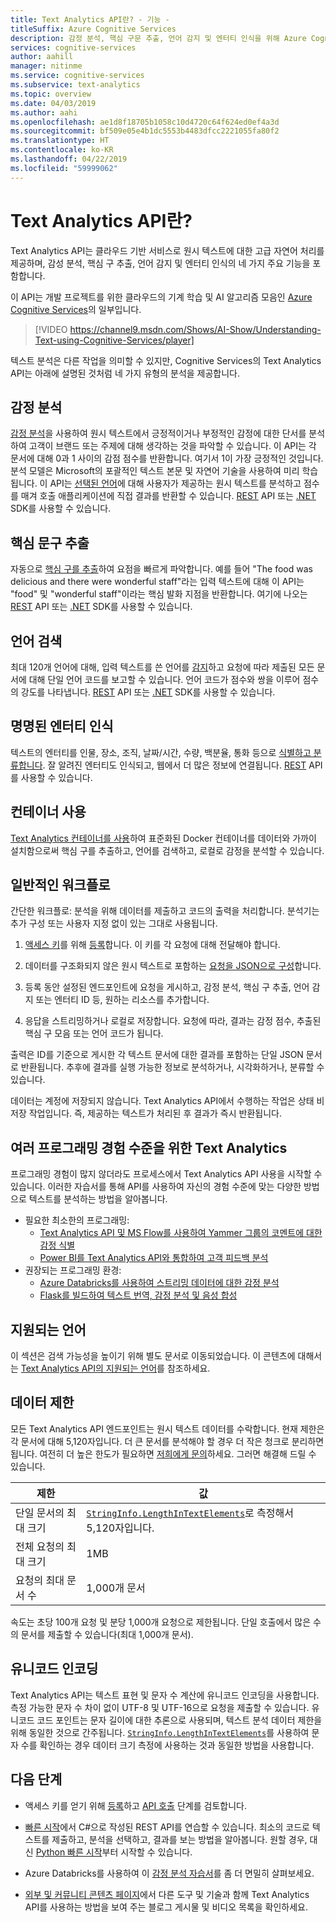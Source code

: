 ```yaml
---
title: Text Analytics API란? - 기능 -
titleSuffix: Azure Cognitive Services
description: 감정 분석, 핵심 구문 추출, 언어 감지 및 엔터티 인식을 위해 Azure Cognitive Services의 Text Analytics API를 사용합니다.
services: cognitive-services
author: aahill
manager: nitinme
ms.service: cognitive-services
ms.subservice: text-analytics
ms.topic: overview
ms.date: 04/03/2019
ms.author: aahi
ms.openlocfilehash: ae1d8f18705b1058c10d4720c64f624ed0ef4a3d
ms.sourcegitcommit: bf509e05e4b1dc5553b4483dfcc2221055fa80f2
ms.translationtype: HT
ms.contentlocale: ko-KR
ms.lasthandoff: 04/22/2019
ms.locfileid: "59999062"
---
```

# <a name="what-is-text-analytics-api"></a>Text Analytics API란?

Text Analytics API는 클라우드 기반 서비스로 원시 텍스트에 대한 고급 자연어 처리를 제공하며, 감성 분석, 핵심 구 추출, 언어 감지 및 엔터티 인식의 네 가지 주요 기능을 포함합니다.

이 API는 개발 프로젝트를 위한 클라우드의 기계 학습 및 AI 알고리즘 모음인 [Azure Cognitive Services](https://docs.microsoft.com/azure/cognitive-services/)의 일부입니다.

> [!VIDEO https://channel9.msdn.com/Shows/AI-Show/Understanding-Text-using-Cognitive-Services/player]

텍스트 분석은 다른 작업을 의미할 수 있지만, Cognitive Services의 Text Analytics API는 아래에 설명된 것처럼 네 가지 유형의 분석을 제공합니다.

## <a name="sentiment-analysis"></a>감정 분석
[감정 분석](how-tos/text-analytics-how-to-sentiment-analysis.md)을 사용하여 원시 텍스트에서 긍정적이거나 부정적인 감정에 대한 단서를 분석하여 고객이 브랜드 또는 주제에 대해 생각하는 것을 파악할 수 있습니다. 이 API는 각 문서에 대해 0과 1 사이의 감점 점수를 반환합니다. 여기서 1이 가장 긍정적인 것입니다.<br /> 분석 모델은 Microsoft의 포괄적인 텍스트 본문 및 자연어 기술을 사용하여 미리 학습됩니다. 이 API는 [선택된 언어](text-analytics-supported-languages.md)에 대해 사용자가 제공하는 원시 텍스트를 분석하고 점수를 매겨 호출 애플리케이션에 직접 결과를 반환할 수 있습니다. [REST](https://westus.dev.cognitive.microsoft.com/docs/services/TextAnalytics-V2-1/operations/56f30ceeeda5650db055a3c9) API 또는 [.NET](https://docs.microsoft.com/azure/cognitive-services/text-analytics/quickstarts/csharp#install-the-nuget-sdk-package) SDK를 사용할 수 있습니다.

## <a name="key-phrase-extraction"></a>핵심 문구 추출
자동으로 [핵심 구를 추출](how-tos/text-analytics-how-to-keyword-extraction.md)하여 요점을 빠르게 파악합니다. 예를 들어 "The food was delicious and there were wonderful staff"라는 입력 텍스트에 대해 이 API는 "food" 및 "wonderful staff"이라는 핵심 발화 지점을 반환합니다. 여기에 나오는 [REST](https://westus.dev.cognitive.microsoft.com/docs/services/TextAnalytics-V2-1/operations/56f30ceeeda5650db055a3c6) API 또는 [.NET](https://docs.microsoft.com/azure/cognitive-services/text-analytics/quickstarts/csharp#install-the-nuget-sdk-package) SDK를 사용할 수 있습니다.

## <a name="language-detection"></a>언어 검색
최대 120개 언어에 대해, 입력 텍스트를 쓴 언어를 [감지](how-tos/text-analytics-how-to-language-detection.md)하고 요청에 따라 제출된 모든 문서에 대해 단일 언어 코드를 보고할 수 있습니다. 언어 코드가 점수와 쌍을 이루어 점수의 강도를 나타냅니다. [REST](https://westus.dev.cognitive.microsoft.com/docs/services/TextAnalytics-V2-1/operations/56f30ceeeda5650db055a3c7) API 또는 [.NET](https://docs.microsoft.com/azure/cognitive-services/text-analytics/quickstarts/csharp#install-the-nuget-sdk-package) SDK를 사용할 수 있습니다.

## <a name="named-entity-recognition"></a>명명된 엔터티 인식
텍스트의 엔터티를 인물, 장소, 조직, 날짜/시간, 수량, 백분율, 통화 등으로 [식별하고 분류합니다](how-tos/text-analytics-how-to-entity-linking.md). 잘 알려진 엔터티도 인식되고, 웹에서 더 많은 정보에 연결됩니다. [REST](https://westus.dev.cognitive.microsoft.com/docs/services/TextAnalytics-V2-1/operations/5ac4251d5b4ccd1554da7634) API를 사용할 수 있습니다.

## <a name="use-containers"></a>컨테이너 사용

[Text Analytics 컨테이너를 사용](how-tos/text-analytics-how-to-install-containers.md)하여 표준화된 Docker 컨테이너를 데이터와 가까이 설치함으로써 핵심 구를 추출하고, 언어를 검색하고, 로컬로 감정을 분석할 수 있습니다.

## <a name="typical-workflow"></a>일반적인 워크플로

간단한 워크플로: 분석을 위해 데이터를 제출하고 코드의 출력을 처리합니다. 분석기는 추가 구성 또는 사용자 지정 없이 있는 그대로 사용됩니다.

1. [액세스 키](how-tos/text-analytics-how-to-access-key.md)를 위해 [등록](https://docs.microsoft.com/azure/cognitive-services/cognitive-services-apis-create-account)합니다. 이 키를 각 요청에 대해 전달해야 합니다.

2. 데이터를 구조화되지 않은 원시 텍스트로 포함하는 [요청을 JSON으로 구성](how-tos/text-analytics-how-to-call-api.md#json-schema)합니다.

3. 등록 동안 설정된 엔드포인트에 요청을 게시하고, 감정 분석, 핵심 구 추출, 언어 감지 또는 엔터티 ID 등, 원하는 리소스를 추가합니다.

4. 응답을 스트리밍하거나 로컬로 저장합니다. 요청에 따라, 결과는 감정 점수, 추출된 핵심 구 모음 또는 언어 코드가 됩니다.

출력은 ID를 기준으로 게시한 각 텍스트 문서에 대한 결과를 포함하는 단일 JSON 문서로 반환됩니다. 추후에 결과를 실행 가능한 정보로 분석하거나, 시각화하거나, 분류할 수 있습니다.

데이터는 계정에 저장되지 않습니다. Text Analytics API에서 수행하는 작업은 상태 비저장 작업입니다. 즉, 제공하는 텍스트가 처리된 후 결과가 즉시 반환됩니다.

## <a name="text-analytics-for-multiple-programming-experience-levels"></a>여러 프로그래밍 경험 수준을 위한 Text Analytics

프로그래밍 경험이 많지 않더라도 프로세스에서 Text Analytics API 사용을 시작할 수 있습니다. 이러한 자습서를 통해 API를 사용하여 자신의 경험 수준에 맞는 다양한 방법으로 텍스트를 분석하는 방법을 알아봅니다. 

* 필요한 최소한의 프로그래밍:
    * [Text Analytics API 및 MS Flow를 사용하여 Yammer 그룹의 코멘트에 대한 감정 식별](https://docs.microsoft.com/Yammer/integrate-yammer-with-other-apps/sentiment-analysis-flow-azure?toc=%2F%2Fazure%2Fcognitive-services%2Ftext-analytics%2Ftoc.json&bc=%2F%2Fazure%2Fbread%2Ftoc.json)
    * [Power BI를 Text Analytics API와 통합하여 고객 피드백 분석](tutorials/tutorial-power-bi-key-phrases.md)
* 권장되는 프로그래밍 환경:
    * [Azure Databricks를 사용하여 스트리밍 데이터에 대한 감정 분석](https://docs.microsoft.com/azure/azure-databricks/databricks-sentiment-analysis-cognitive-services?toc=%2F%2Fazure%2Fcognitive-services%2Ftext-analytics%2Ftoc.json&bc=%2F%2Fazure%2Fbread%2Ftoc.json)
    * [Flask를 빌드하여 텍스트 번역, 감정 분석 및 음성 합성](https://docs.microsoft.com/azure/cognitive-services/translator/tutorial-build-flask-app-translation-synthesis?toc=%2F%2Fazure%2Fcognitive-services%2Ftext-analytics%2Ftoc.json&bc=%2F%2Fazure%2Fbread%2Ftoc.json)


<a name="supported-languages"></a>

## <a name="supported-languages"></a>지원되는 언어

이 섹션은 검색 가능성을 높이기 위해 별도 문서로 이동되었습니다. 이 콘텐츠에 대해서는 [Text Analytics API의 지원되는 언어](text-analytics-supported-languages.md)를 참조하세요.

<a name="data-limits"></a>

## <a name="data-limits"></a>데이터 제한

모든 Text Analytics API 엔드포인트는 원시 텍스트 데이터를 수락합니다. 현재 제한은 각 문서에 대해 5,120자입니다. 더 큰 문서를 분석해야 할 경우 더 작은 청크로 분리하면 됩니다. 여전히 더 높은 한도가 필요하면 [저희에게 문의](https://azure.microsoft.com/overview/sales-number/)하세요. 그러면 해결해 드릴 수 있습니다.

| 제한 | 값 |
|------------------------|---------------|
| 단일 문서의 최대 크기 | [`StringInfo.LengthInTextElements`](https://docs.microsoft.com/dotnet/api/system.globalization.stringinfo.lengthintextelements)로 측정해서 5,120자입니다. |
| 전체 요청의 최대 크기 | 1MB |
| 요청의 최대 문서 수 | 1,000개 문서 |

속도는 초당 100개 요청 및 분당 1,000개 요청으로 제한됩니다. 단일 호출에서 많은 수의 문서를 제출할 수 있습니다(최대 1,000개 문서).

## <a name="unicode-encoding"></a>유니코드 인코딩

Text Analytics API는 텍스트 표현 및 문자 수 계산에 유니코드 인코딩을 사용합니다. 측정 가능한 문자 수 차이 없이 UTF-8 및 UTF-16으로 요청을 제출할 수 있습니다. 유니코드 코드 포인트는 문자 길이에 대한 추론으로 사용되며, 텍스트 분석 데이터 제한을 위해 동일한 것으로 간주됩니다. [`StringInfo.LengthInTextElements`](https://docs.microsoft.com/dotnet/api/system.globalization.stringinfo.lengthintextelements)를 사용하여 문자 수를 확인하는 경우 데이터 크기 측정에 사용하는 것과 동일한 방법을 사용합니다.

## <a name="next-steps"></a>다음 단계

+ 액세스 키를 얻기 위해 [등록](how-tos/text-analytics-how-to-signup.md)하고 [API 호출](how-tos/text-analytics-how-to-call-api.md) 단계를 검토합니다.

+ [빠른 시작](quickstarts/csharp.md)에서 C#으로 작성된 REST API를 연습할 수 있습니다. 최소의 코드로 텍스트를 제출하고, 분석을 선택하고, 결과를 보는 방법을 알아봅니다. 원할 경우, 대신 [Python 빠른 시작](quickstarts/python.md)부터 시작할 수 있습니다.

+ Azure Databricks를 사용하여 이 [감정 분석 자습서](https://docs.microsoft.com/azure/azure-databricks/databricks-sentiment-analysis-cognitive-services)를 좀 더 면밀히 살펴보세요.

+ [외부 및 커뮤니티 콘텐츠 페이지](text-analytics-resource-external-community.md)에서 다른 도구 및 기술과 함께 Text Analytics API를 사용하는 방법을 보여 주는 블로그 게시물 및 비디오 목록을 확인하세요.
